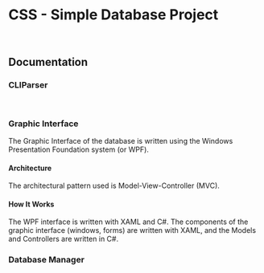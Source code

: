 # CSS - Simple Database Project
&nbsp;

## Documentation

### CLIParser
&nbsp;


### Graphic Interface
The Graphic Interface of the database is written using the Windows Presentation Foundation system (or WPF). 
#### Architecture
The architectural pattern used is Model-View-Controller (MVC).
#### How It Works
The WPF interface is written with XAML and C#. The components of the graphic interface (windows, forms) are written with XAML, and the Models and Controllers are written in C#.

### Database Manager
&nbsp;
